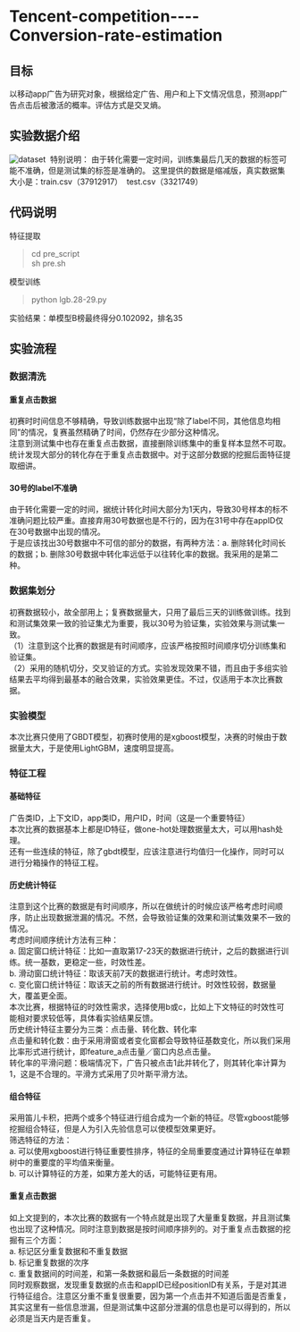 # Tencent-competition----Conversion-rate-estimation
## 目标
以移动app广告为研究对象，根据给定广告、用户和上下文情况信息，预测app广告点击后被激活的概率。评估方式是交叉熵。
## 实验数据介绍
![dataset](https://github.com/Maggione/Tencent-competition----Conversion-rate-estimation/raw/master/dataset.jpeg) 
特别说明：
由于转化需要一定时间，训练集最后几天的数据的标签可能不准确，但是测试集的标签是准确的。
这里提供的数据是缩减版，真实数据集大小是：train.csv（37912917）  test.csv（3321749）
## 代码说明
特征提取<br>
> cd pre_script <br>
> sh pre.sh <br>

模型训练<br>
> python lgb.28-29.py

实验结果：单模型B榜最终得分0.102092，排名35<br>
## 实验流程
### 数据清洗
#### 重复点击数据
初赛时时间信息不够精确，导致训练数据中出现“除了label不同，其他信息均相同”的情况，复赛虽然精确了时间，仍然存在少部分这种情况。<br> 
注意到测试集中也存在重复点击数据，直接删除训练集中的重复样本显然不可取。统计发现大部分的转化存在于重复点击数据中。对于这部分数据的挖掘后面特征提取细讲。<br> 
#### 30号的label不准确
由于转化需要一定的时间，据统计转化时间大部分为1天内，导致30号样本的标不准确问题比较严重。直接弃用30号数据也是不行的，因为在31号中存在appID仅在30号数据中出现的情况。<br> 
于是应该找出30号数据中不可信的部分的数据，有两种方法：a. 删除转化时间长的数据；b. 删除30号数据中转化率远低于以往转化率的数据。我采用的是第二种。<br> 
### 数据集划分
初赛数据较小，故全部用上；复赛数据量大，只用了最后三天的训练做训练。找到和测试集效果一致的验证集尤为重要，我以30号为验证集，实验效果与测试集一致。<br> 
（1）注意到这个比赛的数据是有时间顺序，应该严格按照时间顺序切分训练集和验证集。<br> 
（2）采用的随机切分，交叉验证的方式。实验发现效果不错，而且由于多组实验结果去平均得到最基本的融合效果，实验效果更佳。不过，仅适用于本次比赛数据。<br> 
### 实验模型
本次比赛只使用了GBDT模型，初赛时使用的是xgboost模型，决赛的时候由于数据量太大，于是使用LightGBM，速度明显提高。<br> 
### 特征工程
#### 基础特征
广告类ID，上下文ID，app类ID，用户ID，时间（这是一个重要特征）<br> 
本次比赛的数据基本上都是ID特征，做one-hot处理数据量太大，可以用hash处理。<br> 
还有一些连续的特征，除了gbdt模型，应该注意进行均值归一化操作，同时可以进行分箱操作的特征工程。<br> 
#### 历史统计特征
注意到这个比赛的数据是有时间顺序，所以在做统计的时候应该严格考虑时间顺序，防止出现数据泄漏的情况。不然，会导致验证集的效果和测试集效果不一致的情况。<br> 
考虑时间顺序统计方法有三种：<br> 
a. 固定窗口统计特征：比如一直取第17-23天的数据进行统计，之后的数据进行训练。统一基数，更稳定一些，时效性差。<br> 
b. 滑动窗口统计特征：取该天前7天的数据进行统计。考虑时效性。<br> 
c. 变化窗口统计特征：取该天之前的所有数据进行统计。时效性较弱，数据量大，覆盖更全面。<br> 
本次比赛，根据特征的时效性需求，选择使用b或c，比如上下文特征的时效性可能相对要求较低等，具体看实验结果反馈。<br> 
历史统计特征主要分为三类：点击量、转化数、转化率<br> 
点击量和转化数：由于采用滑窗或者变化窗都会导致特征基数变化，所以我们采用比率形式进行统计，即feature_a点击量／窗口内总点击量。<br> 
转化率的平滑问题：极端情况下，广告只被点击1此并转化了，则其转化率计算为1，这是不合理的。平滑方式采用了贝叶斯平滑方法。<br> 
#### 组合特征
采用笛儿卡积，把两个或多个特征进行组合成为一个新的特征。尽管xgboost能够挖掘组合特征，但是人为引入先验信息可以使模型效果更好。<br> 
筛选特征的方法：<br> 
a. 可以使用xgboost进行特征重要性排序，特征的全局重要度通过计算特征在单颗树中的重要度的平均值来衡量。<br> 
b. 可以计算特征的方差，如果方差大的话，可能特征更有用。<br> 
#### 重复点击数据
如上文提到的，本次比赛的数据有一个特点就是出现了大量重复数据，并且测试集也出现了这种情况。同时注意到数据是按时间顺序排列的。对于重复点击数据的挖掘有三个方面：<br> 
a. 标记区分重复数据和不重复数据<br> 
b. 标记重复数据的次序<br> 
c. 重复数据间的时间差，和第一条数据和最后一条数据的时间差<br> 
同时观察数据，发现重复数据的点击和appID已经positionID有关系，于是对其进行特征组合。注意区分重不重复很重要，因为第一个点击并不知道后面是否重复，其实这里有一些信息泄漏，但是测试集中这部分泄漏的信息也是可以得到的，所以必须是当天内是否重复。<br> 

